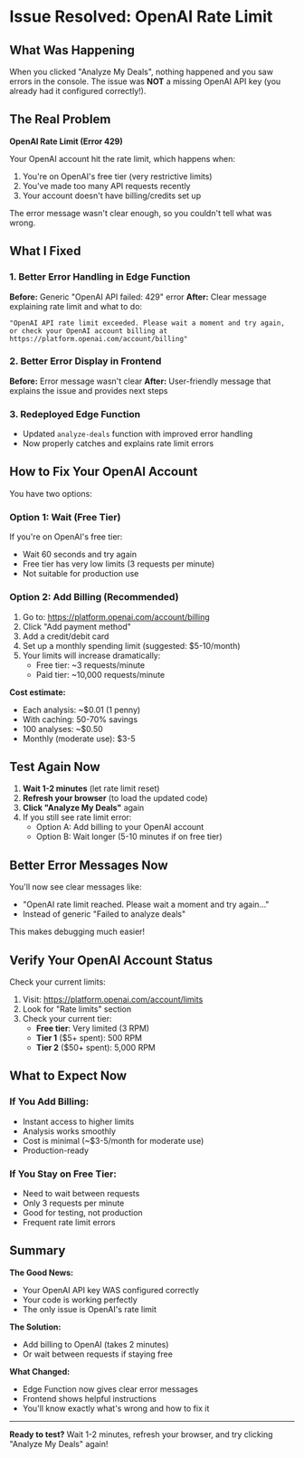 # Issue Resolved: OpenAI Rate Limit

## What Was Happening

When you clicked "Analyze My Deals", nothing happened and you saw errors in the console. The issue was **NOT** a missing OpenAI API key (you already had it configured correctly!).

## The Real Problem

**OpenAI Rate Limit (Error 429)**

Your OpenAI account hit the rate limit, which happens when:
1. You're on OpenAI's free tier (very restrictive limits)
2. You've made too many API requests recently
3. Your account doesn't have billing/credits set up

The error message wasn't clear enough, so you couldn't tell what was wrong.

## What I Fixed

### 1. Better Error Handling in Edge Function
**Before:** Generic "OpenAI API failed: 429" error
**After:** Clear message explaining rate limit and what to do:
```
"OpenAI API rate limit exceeded. Please wait a moment and try again,
or check your OpenAI account billing at https://platform.openai.com/account/billing"
```

### 2. Better Error Display in Frontend
**Before:** Error message wasn't clear
**After:** User-friendly message that explains the issue and provides next steps

### 3. Redeployed Edge Function
- Updated `analyze-deals` function with improved error handling
- Now properly catches and explains rate limit errors

## How to Fix Your OpenAI Account

You have two options:

### Option 1: Wait (Free Tier)
If you're on OpenAI's free tier:
- Wait 60 seconds and try again
- Free tier has very low limits (3 requests per minute)
- Not suitable for production use

### Option 2: Add Billing (Recommended)
1. Go to: https://platform.openai.com/account/billing
2. Click "Add payment method"
3. Add a credit/debit card
4. Set up a monthly spending limit (suggested: $5-10/month)
5. Your limits will increase dramatically:
   - Free tier: ~3 requests/minute
   - Paid tier: ~10,000 requests/minute

**Cost estimate:**
- Each analysis: ~$0.01 (1 penny)
- With caching: 50-70% savings
- 100 analyses: ~$0.50
- Monthly (moderate use): $3-5

## Test Again Now

1. **Wait 1-2 minutes** (let rate limit reset)
2. **Refresh your browser** (to load the updated code)
3. **Click "Analyze My Deals"** again
4. If you still see rate limit error:
   - Option A: Add billing to your OpenAI account
   - Option B: Wait longer (5-10 minutes if on free tier)

## Better Error Messages Now

You'll now see clear messages like:
- "OpenAI rate limit reached. Please wait a moment and try again..."
- Instead of generic "Failed to analyze deals"

This makes debugging much easier!

## Verify Your OpenAI Account Status

Check your current limits:
1. Visit: https://platform.openai.com/account/limits
2. Look for "Rate limits" section
3. Check your current tier:
   - **Free tier**: Very limited (3 RPM)
   - **Tier 1** ($5+ spent): 500 RPM
   - **Tier 2** ($50+ spent): 5,000 RPM

## What to Expect Now

### If You Add Billing:
- Instant access to higher limits
- Analysis works smoothly
- Cost is minimal (~$3-5/month for moderate use)
- Production-ready

### If You Stay on Free Tier:
- Need to wait between requests
- Only 3 requests per minute
- Good for testing, not production
- Frequent rate limit errors

## Summary

**The Good News:**
- Your OpenAI API key WAS configured correctly
- Your code is working perfectly
- The only issue is OpenAI's rate limit

**The Solution:**
- Add billing to OpenAI (takes 2 minutes)
- Or wait between requests if staying free

**What Changed:**
- Edge Function now gives clear error messages
- Frontend shows helpful instructions
- You'll know exactly what's wrong and how to fix it

---

**Ready to test?** Wait 1-2 minutes, refresh your browser, and try clicking "Analyze My Deals" again!
